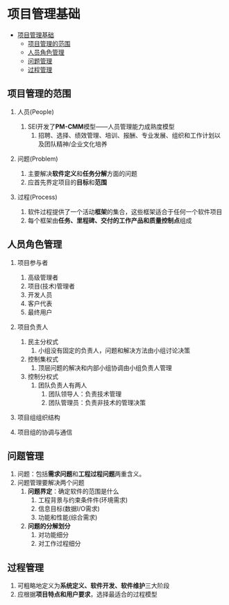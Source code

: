 # 项目管理基础

- [项目管理基础](#项目管理基础)
  - [项目管理的范围](#项目管理的范围)
  - [人员角色管理](#人员角色管理)
  - [问题管理](#问题管理)
  - [过程管理](#过程管理)

## 项目管理的范围

1. 人员(People)
   1. SEI开发了**PM-CMM**模型——人员管理能力成熟度模型
      1. 招聘、选择、绩效管理、培训、报酬、专业发展、组织和工作计划以及团队精神/企业文化培养

2. 问题(Problem)
   1. 主要解决**软件定义**和**任务分解**方面的问题
   2. 应首先界定项目的**目标**和**范围**

3. 过程(Process)
   1. 软件过程提供了一个活动**框架**的集合，这些框架适合于任何一个软件项目
   2. 每个框架由**任务、里程碑、交付的工作产品和质量控制点**组成

## 人员角色管理

1. 项目参与者
   1. 高级管理者
   2. 项目(技术)管理者
   3. 开发人员
   4. 客户代表
   5. 最终用户

2. 项目负责人
   1. 民主分权式
      1. 小组没有固定的负责人，问题和解决方法由小组讨论决策
   2. 控制集权式
      1. 顶层问题的解决和内部小组协调由小组负责人管理
   3. 控制分权式
      1. 团队负责人有两人
         1. 团队领导人：负责技术管理
         2. 团队管理员：负责非技术的管理决策

3. 项目组组织结构
4. 项目组的协调与通信

## 问题管理

1. 问题：包括**需求问题**和**工程过程问题**两重含义。
2. 问题管理要解决两个问题
   1. **问题界定**：确定软件的范围是什么
      1. 工程背景与约束条件件(环境需求)
      2. 信息目标(数据I/O需求)
      3. 功能和性能(综合需求)
   2. **问题的分解划分**
      1. 对功能细分
      2. 对工作过程细分

## 过程管理

1. 可粗略地定义为**系统定义、软件开发、软件维护**三大阶段
2. 应根据**项目特点和用户要求**，选择最适合的过程模型
